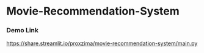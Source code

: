 # Movie-Recommendation-System

### Demo Link

https://share.streamlit.io/proxzima/movie-recommendation-system/main.py
